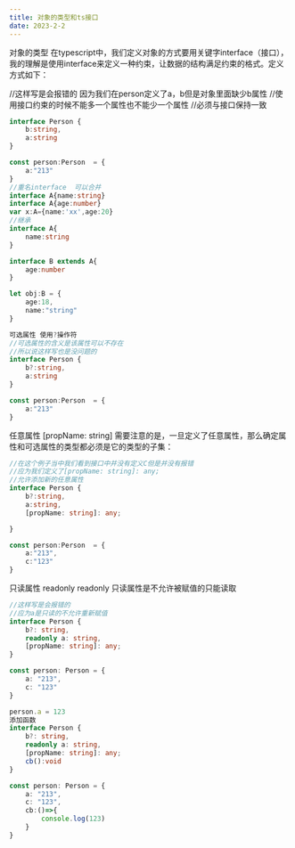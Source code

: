 ```yaml
---
title: 对象的类型和ts接口
date: 2023-2-2
---
```

对象的类型
在typescript中，我们定义对象的方式要用关键字interface（接口），我的理解是使用interface来定义一种约束，让数据的结构满足约束的格式。定义方式如下：

//这样写是会报错的 因为我们在person定义了a，b但是对象里面缺少b属性
//使用接口约束的时候不能多一个属性也不能少一个属性
//必须与接口保持一致

```typescript
interface Person {
    b:string,
    a:string
}

const person:Person  = {
    a:"213"
}
//重名interface  可以合并
interface A{name:string}
interface A{age:number}
var x:A={name:'xx',age:20}
//继承
interface A{
    name:string
}

interface B extends A{
    age:number
}

let obj:B = {
    age:18,
    name:"string"
}

可选属性 使用?操作符
//可选属性的含义是该属性可以不存在
//所以说这样写也是没问题的
interface Person {
    b?:string,
    a:string
}

const person:Person  = {
    a:"213"
}
```

任意属性 [propName: string]
需要注意的是，一旦定义了任意属性，那么确定属性和可选属性的类型都必须是它的类型的子集：

```typescript
//在这个例子当中我们看到接口中并没有定义C但是并没有报错
//应为我们定义了[propName: string]: any;
//允许添加新的任意属性
interface Person {
    b?:string,
    a:string,
	[propName: string]: any;

}

const person:Person  = {
    a:"213",
    c:"123"
}
```

只读属性 readonly
readonly 只读属性是不允许被赋值的只能读取

```typescript
//这样写是会报错的
//应为a是只读的不允许重新赋值
interface Person {
    b?: string,
    readonly a: string,
    [propName: string]: any;
}

const person: Person = {
    a: "213",
    c: "123"
}

person.a = 123
添加函数
interface Person {
    b?: string,
    readonly a: string,
    [propName: string]: any;
    cb():void
}

const person: Person = {
    a: "213",
    c: "123",
    cb:()=>{
        console.log(123)
    }
}
```

